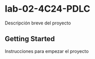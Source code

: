 # lab-02-4C24-PDLC
Descripción breve del proyecto
## Getting Started
Instrucciones para empezar el proyecto 
